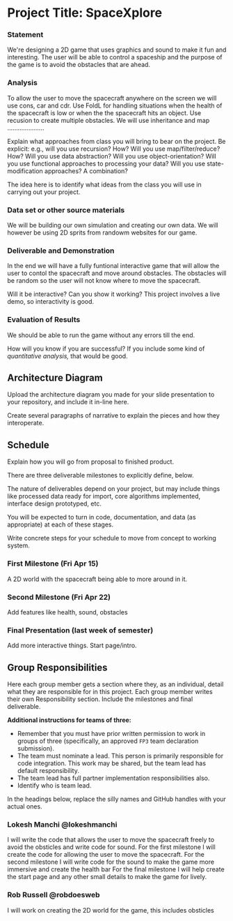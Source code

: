 # Project Title: SpaceXplore

### Statement
We're designing a 2D game that uses graphics and sound to make it fun and interesting. The user will be able to control a spaceship and the purpose of the game is to avoid the obstacles that are ahead. 

### Analysis
To allow the user to move the spacecraft anywhere on the screen we will use cons, car and cdr. Use FoldL for handling situations when the health of the spacecraft is low or when the the spacecraft hits an object. Use recusion to create multiple obstacles. We will use inheritance and map .....................

Explain what approaches from class you will bring to bear on the project. Be explicit: e.g., will you use recursion? How? Will you use map/filter/reduce? How? Will you use data abstraction? Will you use object-orientation? Will you use functional approaches to processing your data? Will you use state-modification approaches? A combination?

The idea here is to identify what ideas from the class you will use in carrying out your project. 

### Data set or other source materials
We will be building our own simulation and creating our own data. We will however be using 2D sprits from randowm websites for our game.


### Deliverable and Demonstration
In the end we will have a fully funtional interactive game that will allow the user to contol the spacecraft and move around obstacles. The obstacles will be random so the user will not know where to move the spacecraft. 


Will it be interactive? Can you show it working? This project involves a live demo, so interactivity is good.

### Evaluation of Results
We should be able to run the game without any errors till the end.


How will you know if you are successful? 
If you include some kind of _quantitative analysis,_ that would be good.

## Architecture Diagram
Upload the architecture diagram you made for your slide presentation to your repository, and include it in-line here.

Create several paragraphs of narrative to explain the pieces and how they interoperate.

## Schedule
Explain how you will go from proposal to finished product. 

There are three deliverable milestones to explicitly define, below.

The nature of deliverables depend on your project, but may include things like processed data ready for import, core algorithms implemented, interface design prototyped, etc. 

You will be expected to turn in code, documentation, and data (as appropriate) at each of these stages.

Write concrete steps for your schedule to move from concept to working system. 

### First Milestone (Fri Apr 15)
A 2D world with the spacecraft being able to more around in it. 

### Second Milestone (Fri Apr 22)
Add features like health, sound, obstacles 

### Final Presentation (last week of semester)
Add more interactive things. Start page/intro.

## Group Responsibilities
Here each group member gets a section where they, as an individual, detail what they are responsible for in this project. Each group member writes their own Responsibility section. Include the milestones and final deliverable.

**Additional instructions for teams of three:** 
* Remember that you must have prior written permission to work in groups of three (specifically, an approved `FP3` team declaration submission).
* The team must nominate a lead. This person is primarily responsible for code integration. This work may be shared, but the team lead has default responsibility.
* The team lead has full partner implementation responsibilities also.
* Identify who is team lead.

In the headings below, replace the silly names and GitHub handles with your actual ones.

### Lokesh Manchi @lokeshmanchi
I will write the code that allows the user to move the spacecraft freely to avoid the obsticles and write code for sound.
For the first milestone I will create the code for allowing the user to move the spacecraft.
For the second milestone I will write code for the sound to make the game more immersive and create the health bar
For the final milestone I will help create the start page and any other small details to make the game for lively.


### Rob Russell @robdoesweb
I will work on creating the 2D world for the game, this includes obsticles 


